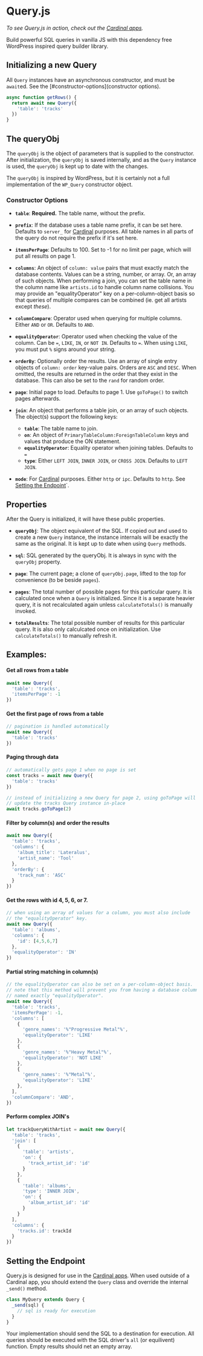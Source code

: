# Query.js

*To see Query.js in action, check out the
[Cardinal apps](https://cardinalapps.xyz).* 

Build powerful SQL queries in vanilla JS with this dependency free WordPress
inspired query builder library.

## Initializing a new Query
All `Query` instances have an asynchronous constructor, and must be `await`ed.
See the [#constructor-options](constructor options).

```javascript
async function getRows() {
  return await new Query({
    'table': 'tracks'
  })
}
```

## The queryObj

The `queryObj` is the object of parameters that is supplied to the constructor.
After initialization, the `queryObj` is saved internally, and as the `Query`
instance is used, the `queryObj` is kept up to date with the changes.

The `queryObj` is inspired by WordPress, but it is certainly not a full
implementation of the `WP_Query` constructor object.

### Constructor Options

- **`table`**: **Required.** The table name, without the prefix.

- **`prefix`**: If the database uses a table name prefix, it can be set here.
  Defaults to `server_` for [Cardinal](https://cardinalapps.xyz) purposes. All
  table names in all parts of the query do not require the prefix if it's set
  here.

- **`itemsPerPage`**: Defaults to 100. Set to -1 for no limit per page, which
  will put all results on page 1.

- **`columns`**: An object of `column: value` pairs that must exactly match the
  database contents. Values can be a string, number, or array. Or, an array
  of such objects. When performing a join, you can set the table name in
  the column name like `artists.id` to handle column name collisions. You
  may provide an "equalityOperator" key on a per-column-object basis so
  that queries of multiple compares can be combined (ie. get all artists
  except *these*).
   
- **`columnCompare`**: Operator used when querying for multiple columns. Either
  `AND` or `OR`. Defaults to `AND`.

- **`equalityOperator`**: Operator used when checking the value of the column.
  Can be `=`, `LIKE`, `IN`, or `NOT IN`. Defaults to `=`. When using `LIKE`,
  you must put `%` signs around your string.

- **`orderBy`**: Optionally order the results. Use an array of single entry
  objects of `column: order` key-value pairs. Orders are `ASC` and `DESC`.
  When omitted, the results are returned in the order that they exist in
  the database. This can also be set to the `rand` for random order.

- **`page`**: Initial page to load. Defaults to page 1. Use `goToPage()` to
  switch pages afterwards.

- **`join`**: An object that performs a table join, or an array of such
  objects. The object(s) support the following keys: 
   - **`table`**: The table name to join. 
   - **`on`**: An object of `PrimaryTableColumn:ForeignTableColumn` keys and
   values that produce the ON statement.
   - **`equalityOperator`**: Equality operator when joining tables. Defaults to `=`
   - **`type`**: Either `LEFT JOIN`, `INNER JOIN`, or `CROSS JOIN`. Defaults to
   `LEFT JOIN`.

- **`mode`**: For [Cardinal](https://cardinalapps.xyz) purposes. Either `http`
  or `ipc`. Defaults to `http`. See [Setting the
  Endpoint](#setting-the-endpoint)`.
  
## Properties

After the Query is initialized, it will have these public properties.

- **`queryObj`**: The object equivalent of the SQL. If copied out and used to
  create a new `Query` instance, the instance internals will be exactly the
  same as the original. It is kept up to date when using `Query` methods.

- **`sql`**: SQL generated by the queryObj. It is always in sync with the
  `queryObj` property.

- **`page`**: The current page; a clone of `queryObj.page`, lifted to the top for
  convenience (to be beside `pages`).

- **`pages`**: The total number of possible pages for this particular query. It
  is calculated once when a `Query` is initialized. Since it is a separate
  heavier query, it is not recalculated again unless `calculateTotals()` is
  manually invoked.

- **`totalResults`**: The total possible number of results for this particular
  query. It is also only calculcated once on initialization. Use
  `calculateTotals()` to manually refresh it.

## Examples:

#### Get all rows from a table
```javascript
await new Query({
  'table': 'tracks',
  'itemsPerPage': -1
})
```

#### Get the first page of rows from a table
```javascript
// pagination is handled automatically
await new Query({
  'table': 'tracks'
})
```

#### Paging through data
```javascript
// automatically gets page 1 when no page is set
const tracks = await new Query({
  'table': 'tracks'
})

// instead of initializing a new Query for page 2, using goToPage will 
// update the tracks Query instance in-place
await tracks.goToPage(2)
```

#### Filter by column(s) and order the results
```javascript
await new Query({
  'table': 'tracks',
  'columns': {
    'album_title': 'Lateralus',
    'artist_name': 'Tool'
  },
  'orderBy': {
    'track_num': 'ASC'
  }
})
```

#### Get the rows with id 4, 5, 6, or 7.
```javascript
// when using an array of values for a column, you must also include
// the "equalityOperator" key.
await new Query({
  'table': 'albums',
  'columns': {
    'id': [4,5,6,7]
  },
  'equalityOperator': 'IN'
})
```

#### Partial string matching in column(s)
```javascript
// the equalityOperator can also be set on a per-column-object basis.
// note that this method will prevent you from having a database column
// named exactly "equalityOperator".
await new Query({
  'table': 'tracks',
  'itemsPerPage': -1,
  'columns': [
    {
      'genre_names': '%"Progressive Metal"%',
      'equalityOperator': 'LIKE'
    },
    {
      'genre_names': '%"Heavy Metal"%',
      'equalityOperator': 'NOT LIKE'
    },
    {
      'genre_names': '%"Metal"%',
      'equalityOperator': 'LIKE'
    },
  ],
  'columnCompare': 'AND',
})
```

#### Perform complex JOIN's
```javascript
let trackQueryWithArtist = await new Query({
  'table': 'tracks',
  'join': [
    {
      'table': 'artists',
      'on': {
        'track_artist_id': 'id'
      }
    },
    {
      'table': 'albums',
      'type': 'INNER JOIN',
      'on': {
        'album_artist_id': 'id'
      }
    }
  ],
  'columns': {
    'tracks.id': trackId
  }
})
```

## Setting the Endpoint

Query.js is designed for use in the [Cardinal apps](https://cardinalapps.xyz).
When used outside of a Cardinal app, you should extend the `Query` class and
override the internal `_send()` method.

```javascript
class MyQuery extends Query {
  _send(sql) {
    // sql is ready for execution
  }
}
```

Your implementation should send the SQL to a destination for execution. All
queries should be executed with the SQL driver's `all` (or equilivent) function.
Empty results should net an empty array.